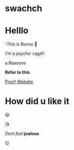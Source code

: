 # swachch
# Helllo
-This is Bunny
:rabbit:

*I'm a psycho*
:rage1:

a.Reasons

**Refer to this**

[Proof Website](http://bunnyme.com)

# How did u like it

:smiley:

:kissing_heart:

_Dont feel_ __jealous__

:wink:
